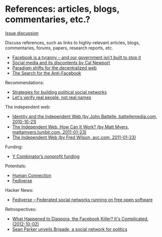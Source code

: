 # References: articles, blogs, commentaries, etc.?

[Issue discussion](https://github.com/joelparkerhenderson/social_network_plan/issues/new)

Discuss references, such as links to highly-relevant articles, blogs, commentaries, forums, papers, research reports, etc.

* [Facebook is a tyranny – and our government isn't built to stop it](https://www.theguardian.com/commentisfree/2018/apr/18/facebook-tyranny-government-regulation-what-we-need)
* [Social media and its discontents by Cal Newport](http://calnewport.com/blog/2018/03/20/on-social-media-and-its-discontents/)
* [Paradigm shifts for the decentralized web](https://ruben.verborgh.org/blog/2017/12/20/paradigm-shifts-for-the-decentralized-web/)
* [The Search for the Anti-Facebook](http://www.slate.com/articles/technology/future_tense/2014/10/ello_diaspora_and_the_anti_facebook_why_alternative_social_networks_can.html)

Recommendations:

* [Strategies for building political social networks](https://techcrunch.com/2013/04/19/strategies-for-building-political-social-networks/)
* [Let's verify real people, not real names](https://bford.github.io/2015/10/07/names.html)

The independent web:

* [Identity and the Independent Web (by John Battelle, battellemedia.com, 2010-10-21)](http://battellemedia.com/archives/2010/10/identity_and_the_independent_web_.php)
* [The Independent Web, How Can It Work? (by Matt Myers, mattamyers.tumblr.com, 2011-01-23)](http://mattamyers.tumblr.com/post/2903098250/the-independent-web-how-can-it-work)
* [The Independent Web (by Fred Wilson, avc.com, 2011-01-23)](https://avc.com/2011/01/the-independent-web/)

Funding:

* [Y Combinator’s nonprofit funding](https://blog.ycombinator.com/what-y-combinator-looks-for-in-nonprofits/)

Potentials:

* [Human Connection](https://human-connection.org)
* [Fediverse](https://fediverse.gitlab.io/)

Hacker News:

* [Fediverse – Federated social networks running on free open software](https://news.ycombinator.com/item?id=16667050)

Retrospectives:

* [What Happened to Diaspora, the Facebook Killer? It's Complicated. (2012-10-02)](https://web.archive.org/web/20121009223506/https://motherboard.vice.com/2012/10/2/what-happened-to-the-facebook-killer-it-s-complicated)
* [Sean Parker unveils Brigade, a social network for politics](https://www.politico.com/story/2015/06/brigade-politics-social-network-sean-parker-119108)


